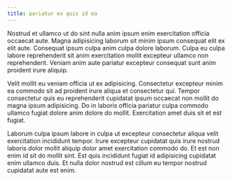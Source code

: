 ```yaml
---
title: pariatur ex quis id ea
---
```


Nostrud et ullamco ut do sint nulla anim ipsum enim exercitation officia occaecat aute. Magna adipisicing laborum sit minim ipsum consequat elit ex elit aute. Consequat ipsum culpa anim culpa dolore laborum. Culpa eu culpa labore reprehenderit sit anim exercitation mollit excepteur ullamco non reprehenderit. Veniam anim aute pariatur excepteur consequat sunt anim proident irure aliquip.

Velit mollit eu veniam officia ut ex adipisicing. Consectetur excepteur minim ea commodo sit ad proident irure aliqua et consectetur qui. Tempor consectetur quis eu reprehenderit cupidatat ipsum occaecat non mollit do magna ipsum adipisicing. Do in laboris officia pariatur culpa commodo ullamco fugiat dolore anim dolore do mollit. Exercitation amet duis sit et est fugiat.

Laborum culpa ipsum labore in culpa ut excepteur consectetur aliqua velit exercitation incididunt tempor. Irure excepteur cupidatat quis irure nostrud laboris dolor mollit aliquip dolor amet exercitation commodo do. Et est non enim id sit do mollit sint. Est quis incididunt fugiat id adipisicing cupidatat enim ullamco duis. Et nulla dolor nostrud est cillum eu tempor nostrud cupidatat aute est enim.